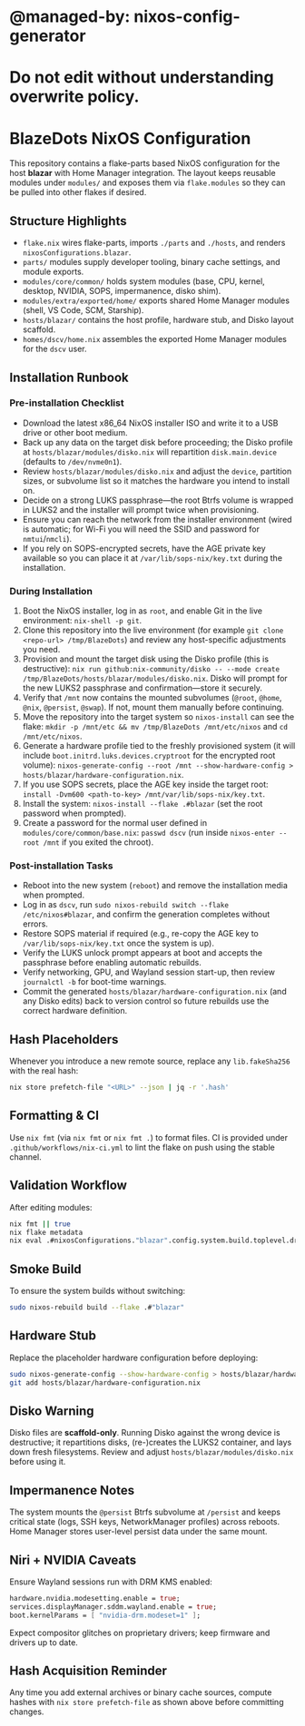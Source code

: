 # @managed-by: nixos-config-generator
# Do not edit without understanding overwrite policy.
# BlazeDots NixOS Configuration

This repository contains a flake-parts based NixOS configuration for the host **blazar** with Home Manager integration. The layout keeps reusable modules under `modules/` and exposes them via `flake.modules` so they can be pulled into other flakes if desired.

## Structure Highlights
- `flake.nix` wires flake-parts, imports `./parts` and `./hosts`, and renders `nixosConfigurations.blazar`.
- `parts/` modules supply developer tooling, binary cache settings, and module exports.
- `modules/core/common/` holds system modules (base, CPU, kernel, desktop, NVIDIA, SOPS, impermanence, disko shim).
- `modules/extra/exported/home/` exports shared Home Manager modules (shell, VS Code, SCM, Starship).
- `hosts/blazar/` contains the host profile, hardware stub, and Disko layout scaffold.
- `homes/dscv/home.nix` assembles the exported Home Manager modules for the `dscv` user.

## Installation Runbook

### Pre-installation Checklist
- Download the latest x86_64 NixOS installer ISO and write it to a USB drive or other boot medium.
- Back up any data on the target disk before proceeding; the Disko profile at `hosts/blazar/modules/disko.nix` will repartition `disk.main.device` (defaults to `/dev/nvme0n1`).
- Review `hosts/blazar/modules/disko.nix` and adjust the `device`, partition sizes, or subvolume list so it matches the hardware you intend to install on.
- Decide on a strong LUKS passphrase—the root Btrfs volume is wrapped in LUKS2 and the installer will prompt twice when provisioning.
- Ensure you can reach the network from the installer environment (wired is automatic; for Wi-Fi you will need the SSID and password for `nmtui`/`nmcli`).
- If you rely on SOPS-encrypted secrets, have the AGE private key available so you can place it at `/var/lib/sops-nix/key.txt` during the installation.

### During Installation
1. Boot the NixOS installer, log in as `root`, and enable Git in the live environment: `nix-shell -p git`.
2. Clone this repository into the live environment (for example `git clone <repo-url> /tmp/BlazeDots`) and review any host-specific adjustments you need.
3. Provision and mount the target disk using the Disko profile (this is destructive): `nix run github:nix-community/disko -- --mode create /tmp/BlazeDots/hosts/blazar/modules/disko.nix`. Disko will prompt for the new LUKS2 passphrase and confirmation—store it securely.
4. Verify that `/mnt` now contains the mounted subvolumes (`@root`, `@home`, `@nix`, `@persist`, `@swap`). If not, mount them manually before continuing.
5. Move the repository into the target system so `nixos-install` can see the flake: `mkdir -p /mnt/etc && mv /tmp/BlazeDots /mnt/etc/nixos` and `cd /mnt/etc/nixos`.
6. Generate a hardware profile tied to the freshly provisioned system (it will include `boot.initrd.luks.devices.cryptroot` for the encrypted root volume): `nixos-generate-config --root /mnt --show-hardware-config > hosts/blazar/hardware-configuration.nix`.
7. If you use SOPS secrets, place the AGE key inside the target root: `install -Dvm600 <path-to-key> /mnt/var/lib/sops-nix/key.txt`.
8. Install the system: `nixos-install --flake .#blazar` (set the root password when prompted).
9. Create a password for the normal user defined in `modules/core/common/base.nix`: `passwd dscv` (run inside `nixos-enter --root /mnt` if you exited the chroot).

### Post-installation Tasks
- Reboot into the new system (`reboot`) and remove the installation media when prompted.
- Log in as `dscv`, run `sudo nixos-rebuild switch --flake /etc/nixos#blazar`, and confirm the generation completes without errors.
- Restore SOPS material if required (e.g., re-copy the AGE key to `/var/lib/sops-nix/key.txt` once the system is up).
- Verify the LUKS unlock prompt appears at boot and accepts the passphrase before enabling automatic rebuilds.
- Verify networking, GPU, and Wayland session start-up, then review `journalctl -b` for boot-time warnings.
- Commit the generated `hosts/blazar/hardware-configuration.nix` (and any Disko edits) back to version control so future rebuilds use the correct hardware definition.

## Hash Placeholders
Whenever you introduce a new remote source, replace any `lib.fakeSha256` with the real hash:
```bash
nix store prefetch-file "<URL>" --json | jq -r '.hash'
```

## Formatting & CI
Use `nix fmt` (via `nix fmt` or `nix fmt .`) to format files. CI is provided under `.github/workflows/nix-ci.yml` to lint the flake on push using the stable channel.

## Validation Workflow
After editing modules:
```bash
nix fmt || true
nix flake metadata
nix eval .#nixosConfigurations."blazar".config.system.build.toplevel.drvPath
```

## Smoke Build
To ensure the system builds without switching:
```bash
sudo nixos-rebuild build --flake .#"blazar"
```

## Hardware Stub
Replace the placeholder hardware configuration before deploying:
```bash
sudo nixos-generate-config --show-hardware-config > hosts/blazar/hardware-configuration.nix
git add hosts/blazar/hardware-configuration.nix
```

## Disko Warning
Disko files are **scaffold-only**. Running Disko against the wrong device is destructive; it repartitions disks, (re-)creates the LUKS2 container, and lays down fresh filesystems. Review and adjust `hosts/blazar/modules/disko.nix` before using it.

## Impermanence Notes
The system mounts the `@persist` Btrfs subvolume at `/persist` and keeps critical state (logs, SSH keys, NetworkManager profiles) across reboots. Home Manager stores user-level persist data under the same mount.

## Niri + NVIDIA Caveats
Ensure Wayland sessions run with DRM KMS enabled:
```nix
hardware.nvidia.modesetting.enable = true;
services.displayManager.sddm.wayland.enable = true;
boot.kernelParams = [ "nvidia-drm.modeset=1" ];
```
Expect compositor glitches on proprietary drivers; keep firmware and drivers up to date.

## Hash Acquisition Reminder
Any time you add external archives or binary cache sources, compute hashes with `nix store prefetch-file` as shown above before committing changes.
